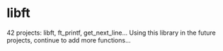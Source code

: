 # libft
42 projects: libft, ft_printf, get_next_line... Using this library in the future projects, continue to add more functions...
